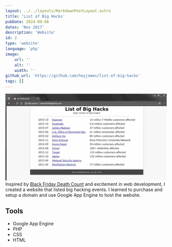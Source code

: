 ```yaml
---
layout: ../../layouts/MarkdownPostLayout.astro
title: 'List of Big Hacks'
pubDate: 2024-09-06
dates: 'Nov 2017'
description: 'Website'
id: 2
type: 'website'
language: 'php'
image:
    url: ''
    alt: ''
    width: ''
github_url: 'https://github.com/heyjames/list-of-big-hacks'
tags: []
---
```

<div class="image-container pt pb">
    <img src="/../../src/listofbighacks-01.jpg" />
</div>
Inspired by <a href="https://blackfridaydeathcount.com/" target="_blank" rel="noopener noreferrer">Black Friday Death Count</a> <i class="fas fa-external-link-alt"></i> and excitement in web development, I created a website that listed big hacking events. I learned to purchase and setup a domain and use Google App Engine to host the website.

## Tools
- Google App Engine
- PHP
- CSS
- HTML